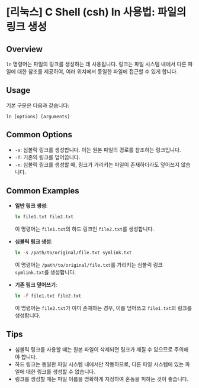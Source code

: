 # [리눅스] C Shell (csh) ln 사용법: 파일의 링크 생성

## Overview
`ln` 명령어는 파일의 링크를 생성하는 데 사용됩니다. 링크는 파일 시스템 내에서 다른 파일에 대한 참조를 제공하여, 여러 위치에서 동일한 파일에 접근할 수 있게 합니다.

## Usage
기본 구문은 다음과 같습니다:
```
ln [options] [arguments]
```

## Common Options
- `-s`: 심볼릭 링크를 생성합니다. 이는 원본 파일의 경로를 참조하는 링크입니다.
- `-f`: 기존의 링크를 덮어씁니다.
- `-n`: 심볼릭 링크를 생성할 때, 링크가 가리키는 파일이 존재하더라도 덮어쓰지 않습니다.

## Common Examples
- **일반 링크 생성**:
  ```csh
  ln file1.txt file2.txt
  ```
  이 명령어는 `file1.txt`의 하드 링크인 `file2.txt`를 생성합니다.

- **심볼릭 링크 생성**:
  ```csh
  ln -s /path/to/original/file.txt symlink.txt
  ```
  이 명령어는 `/path/to/original/file.txt`를 가리키는 심볼릭 링크 `symlink.txt`를 생성합니다.

- **기존 링크 덮어쓰기**:
  ```csh
  ln -f file1.txt file2.txt
  ```
  이 명령어는 `file2.txt`가 이미 존재하는 경우, 이를 덮어쓰고 `file1.txt`의 링크를 생성합니다.

## Tips
- 심볼릭 링크를 사용할 때는 원본 파일이 삭제되면 링크가 깨질 수 있으므로 주의해야 합니다.
- 하드 링크는 동일한 파일 시스템 내에서만 작동하므로, 다른 파일 시스템에 있는 파일에 대한 링크를 생성할 수 없습니다.
- 링크를 생성할 때는 파일 이름을 명확하게 지정하여 혼동을 피하는 것이 좋습니다.